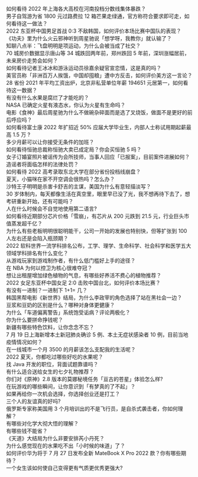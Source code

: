 如何看待 2022 年上海各大高校在河南投档分数线集体暴跌？  
男子自驾游为省 1800 元过路费拉 12 箱芒果走绿通，官方称符合要求即可走，如何看待这一做法？  
2022 东亚杯中国男足首战 0:3 不敌韩国，如何评价本场比赛中国队的表现？  
《功夫》里为什么火云邪神听到周星驰说「想学呀，我教你」就认输了？  
知聊八点半：飞盘明明是项运动，为什么会被当成了社交？  
70 城房价数据显示唐山等 34 城跌回两年前，郑州跌回 5 年前，深圳涨幅居前，未来房价走势会如何？  
如何看待记者王冰冰和游泳运动员徐嘉余疑官宣恋情，这是真的吗？  
美官员称「非洲百万人挨饿，中国却囤粮」遭中方反击，如何评价美方这一言论？  
28 省份 2021 年平均工资出炉，北京非私营单位年薪 194651 元居第一，如何看待这一数据？  
有没有什么水果是腐烂了才能吃的？  
NASA 已确定火星有液态水，你认为火星有生命吗？  
电影《食神》最后周星驰为什么不做碗杂碎面而是选了叉烧饭，做面不是更好的前后呼应吗？  
如何看待富士康 2022 年扩招近 50% 应届大学毕业生，内部人士称试用期起薪最高 1.5 万 ?  
多少月薪可以让你接受无条件的加班？  
如何看待恒驰总裁称恒驰大卖已成定局？你会买恒驰 5 吗？  
女子订婚宴照片被谣传为会所技师，当事人回应「已报案」，目前案件进展如何？造谣者将面临怎样的法律处罚？  
如何看待 2022 高考录取东北大学在部分省份投档线崩盘？  
夏天，小猫咪在家不开空调会很热吗？怎么办？  
沙特王子明明是杀害卡舒吉的主谋，美国为什么有意轻描淡写？  
30 岁体制内，每天都像生活在真空里，眼里早已没了光，我不想再待下去了，想考研重新开始，还有可能吗？  
人在什么时候会不自觉地使用第二语言?  
如何看待近期部分芯片价格「雪崩」，有芯片从 200 元跌到 21.5 元，行业巨头市值蒸发超千亿？  
为什么有些老板明明很聪明能干，公司一开始的发展也特别快，但等扩张到 100 人左右还是会陷入瓶颈期？  
2022 软科世界一流学科排名公布，工学、理学、生命科学、社会科学和医学五大领域学科排名有什么变化？  
从游戏玩家到游戏制作者，有什么低门槛好上手的途径？  
在 NBA 为何以控卫为核心很难夺冠？  
想让出租屋增加绿色植物的气息，有哪些好养活不费心的植物推荐？  
2022 女足东亚杯中国女足 2:0 击败中国台北，如何评价本场比赛？  
有没有一进制？一进制下 1+1= 几？  
韩国黑帮电影《新世界》结局，为什么李政宰的角色选择了站在黑社会一边？  
豆浆和豆奶的区别是什么？哪种对身体更健康？  
为什么「车道偏离警告」系统饱受诟病？评论两极化？  
你为什么要拼命挣钱呢？  
新疆有哪些特色饮料，让你念念不忘？  
7 月 19 日上海新增本土新冠肺炎确诊 5 例、本土无症状感染者 10 例，目前当地疫情情况如何？  
在一线城市一个月 3500 的月薪该怎么支配我的生活呢？  
2022 夏天，你都吃过哪些好吃的水果呢？  
找 Java 开发的职位，背面试题靠谱吗？  
有什么适合送给女生的七夕礼物推荐？  
你们对《原神》2.8 版本的莫娜秘境任务「亘古的苍星」体验怎么样?  
在玩游戏的哪些瞬间，让你意识到「有梦真的了不起」？  
如果再给你一次机会选择，你选择创业还是打工？  
三个人的友谊真的好吗?  
俄罗斯专家称美国用 3 个月培训出的不是飞行员，是自杀式袭击者，你如何理解？  
有哪些对化学大彻大悟的理解？  
有哪些钱不能省？  
《天道》大结局为什么非要安排芮小丹死？  
为什么感觉现在的水果吃不出「小时候的味道」了？  
如何评价华为将于 7 月 27 日发布全新 MateBook X Pro 2022 款？你有哪些期待？  
一个女生该如何使自己变得更有气质更优秀更强大?  
